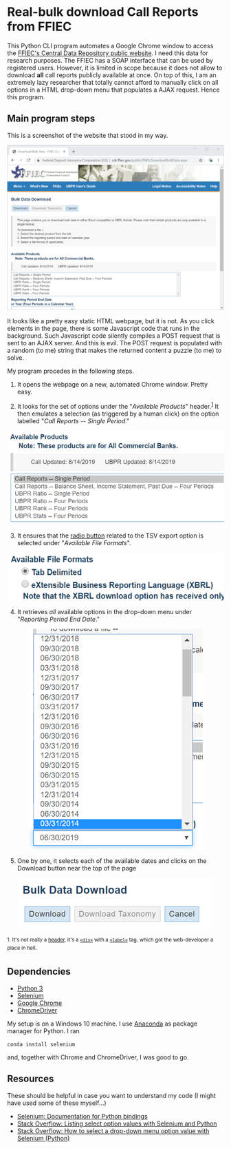 # Real-bulk download Call Reports from FFIEC

This Python CLI program automates a Google Chrome window to access the [FFIEC's Central Data Repository public website](https://cdr.ffiec.gov/public/PWS/DownloadBulkData.aspx).
I need this data for research purposes.
The FFIEC has a SOAP interface that can be used by registered users.
However, it is limited in scope because it does not allow to download **all** call reports publicly available at once.
On top of this, I am an extremely lazy researcher that totally cannot afford to manually click on all options in a HTML drop-down menu that populates a AJAX request.
Hence this program.


## Main program steps

This is a screenshot of the website that stood in my way.

![Screenshot of landing page](./img/landing.png)

It looks like a pretty easy static HTML webpage, but it is not.
As you click elements in the page, there is some Javascript code that runs in the background.
Such Javascript code silently compiles a POST request that is sent to an AJAX server.
And this is evil.
The POST request is populated with a random (to me) string that makes the returned content a puzzle (to me) to solve.

My program procedes in the following steps.

1. It opens the webpage on a new, automated Chrome window. Pretty easy.

2. It looks for the set of options under the "_Available Products_" header.<sup>[1](#notreally)</sup> It then emulates a selection (as triggered by a human click) on the option labelled "_Call Reports -- Single Period_."

<!-- ![ListBox1](./img/select1.png) -->
<p align="center"><img src="./img/select1.png" alt="ListBox1"></p>

3. It ensures that the [radio button](https://en.wikipedia.org/wiki/Radio_button) related to the TSV export option is selected under "_Available File Formats_".

<!-- ![RadioButton](./img/tsvradio.png) -->
<p align="center"><img src="./img/tsvradio.png" alt="RadioButton"></p>

4. It retrieves _all_ available options in the drop-down menu under "_Reporting Period End Date_."

<!-- ![ListDropDown](img/select2.png) -->
<p align="center"><img src="./img/select2.png" alt="ListDropDown"></p>

5. One by one, it selects each of the available dates and clicks on the Download button near the top of the page

<!-- ![DownloadButton](img/dload_button.png) -->
<p align="center"><img src="./img/dload_button.png" alt="DownloadButton"></p>


<sup><a name="#notreally">1</a>. It's not really a [header](https://www.w3schools.com/tags/tag_header.asp), it's a [`<div>`](https://www.w3schools.com/tags/tag_div.asp) with a [`<label>`](https://www.w3schools.com/tags/tag_label.asp) tag, which got the web-developer a place in hell.</sup>


## Dependencies

- [Python 3](https://www.python.org)
- [Selenium](https://www.seleniumhq.org)
- [Google Chrome](https://www.google.com/chrome/)
- [ChromeDriver](https://chromedriver.chromium.org/)

My setup is on a Windows 10 machine.
I use [Anaconda](https://www.anaconda.com/) as package manager for Python.
I ran

    conda install selenium

and, together with Chrome and ChromeDriver, I was good to go.


## Resources

These should be helpful in case you want to understand my code (I might have used some of these myself...)

- [Selenium: Documentation for Python bindings](https://selenium-python.readthedocs.io/)
- [Stack Overflow: Listing select option values with Selenium and Python](https://stackoverflow.com/questions/18515692/listing-select-option-values-with-selenium-and-python)
- [Stack Overflow: How to select a drop-down menu option value with Selenium (Python)](https://stackoverflow.com/questions/7867537/how-to-select-a-drop-down-menu-option-value-with-selenium-python)
